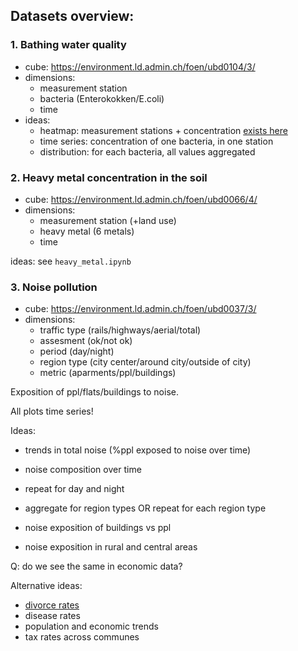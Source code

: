 ## Datasets overview:

### 1. Bathing water quality

- cube: https://environment.ld.admin.ch/foen/ubd0104/3/
- dimensions:
    * measurement station
    * bacteria (Enterokokken/E.coli)
    * time
- ideas:
    * heatmap: measurement stations + concentration [exists here](https://www.bafu.admin.ch/bafu/de/home/themen/wasser/fachinformationen/zustand-der-gewaesser/zustand-der-fliessgewaesser/wasserqualitaet-der-fliessgewaesser/badegewaesserqualitaet.html)
    * time series: concentration of one bacteria, in one station
    * distribution: for each bacteria, all values aggregated

### 2. Heavy metal concentration in the soil
- cube: https://environment.ld.admin.ch/foen/ubd0066/4/
- dimensions:
    * measurement station (+land use)
    * heavy metal (6 metals)
    * time

ideas: see `heavy_metal.ipynb`


### 3. Noise pollution
- cube: https://environment.ld.admin.ch/foen/ubd0037/3/
- dimensions:
    * traffic type (rails/highways/aerial/total)
    * assesment (ok/not ok)
    * period (day/night)
    * region type (city center/around city/outside of city)
    * metric (aparments/ppl/buildings)

Exposition of ppl/flats/buildings to noise.

All plots time series!

Ideas:
- trends in total noise (%ppl exposed to noise over time)
- noise composition over time
- repeat for day and night
- aggregate for region types OR repeat for each region type

- noise exposition of buildings vs ppl
- noise exposition in rural and central areas

Q: do we see the same in economic data?



Alternative ideas:
- [divorce rates](https://www.bfs.admin.ch/bfs/de/home/statistiken/kataloge-datenbanken/tabellen.html?dyn_prodima=900010&dyn_publishingyearend=2022&dyn_title=scheidungen&dyn_pageIndex=1)
- disease rates
- population and economic trends
- tax rates across communes




